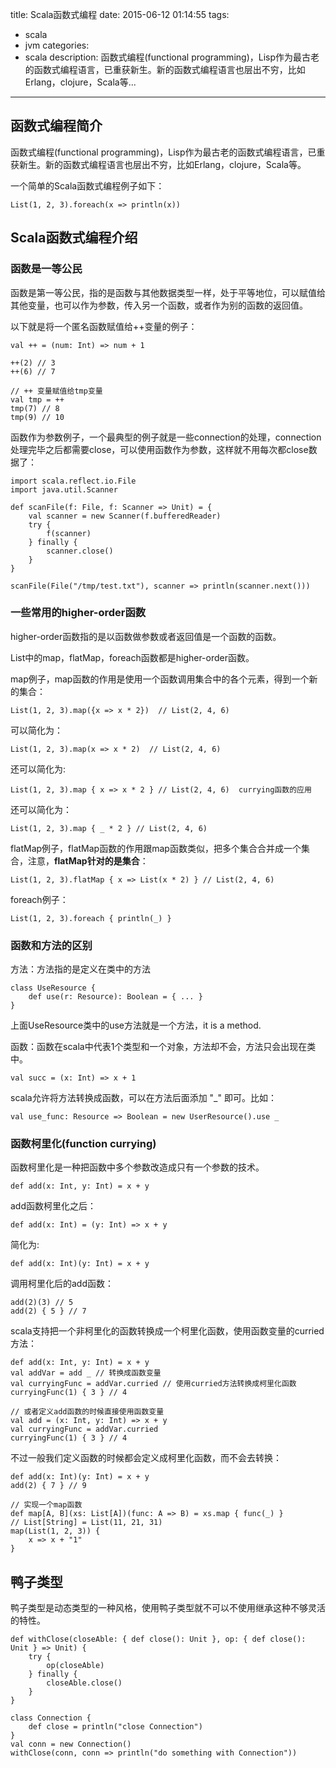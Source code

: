 title: Scala函数式编程
date: 2015-06-12 01:14:55
tags:
- scala
- jvm
categories:
- scala
description: 函数式编程(functional programming)，Lisp作为最古老的函数式编程语言，已重获新生。新的函数式编程语言也层出不穷，比如Erlang，clojure，Scala等... 

---------------

## 函数式编程简介 ##

函数式编程(functional programming)，Lisp作为最古老的函数式编程语言，已重获新生。新的函数式编程语言也层出不穷，比如Erlang，clojure，Scala等。

一个简单的Scala函数式编程例子如下：

	List(1, 2, 3).foreach(x => println(x))

## Scala函数式编程介绍 ##


### 函数是一等公民 ###

函数是第一等公民，指的是函数与其他数据类型一样，处于平等地位，可以赋值给其他变量，也可以作为参数，传入另一个函数，或者作为别的函数的返回值。

以下就是将一个匿名函数赋值给++变量的例子：

	val ++ = (num: Int) => num + 1
    
	++(2) // 3
    ++(6) // 7
    
    // ++ 变量赋值给tmp变量
    val tmp = ++
    tmp(7) // 8
    tmp(9) // 10
    
函数作为参数例子，一个最典型的例子就是一些connection的处理，connection处理完毕之后都需要close，可以使用函数作为参数，这样就不用每次都close数据了：

	import scala.reflect.io.File
    import java.util.Scanner
    
    def scanFile(f: File, f: Scanner => Unit) = {
    	val scanner = new Scanner(f.bufferedReader)
        try {
        	f(scanner)
        } finally {
        	scanner.close()
        }
    }
    
    scanFile(File("/tmp/test.txt"), scanner => println(scanner.next()))

### 一些常用的higher-order函数 ###

higher-order函数指的是以函数做参数或者返回值是一个函数的函数。

List中的map，flatMap，foreach函数都是higher-order函数。

map例子，map函数的作用是使用一个函数调用集合中的各个元素，得到一个新的集合：

	List(1, 2, 3).map({x => x * 2})  // List(2, 4, 6)
    
可以简化为：

	List(1, 2, 3).map(x => x * 2)  // List(2, 4, 6)
    
还可以简化为:

	List(1, 2, 3).map { x => x * 2 } // List(2, 4, 6)  currying函数的应用
    
还可以简化为：

	List(1, 2, 3).map { _ * 2 } // List(2, 4, 6)
    
flatMap例子，flatMap函数的作用跟map函数类似，把多个集合合并成一个集合，注意，**flatMap针对的是集合**：

	List(1, 2, 3).flatMap { x => List(x * 2) } // List(2, 4, 6)
    
foreach例子：

	List(1, 2, 3).foreach { println(_) }

	
### 函数和方法的区别 ###

方法：方法指的是定义在类中的方法

	class UseResource {
    	def use(r: Resource): Boolean = { ... }
    }
    
上面UseResource类中的use方法就是一个方法，it is a method.

函数：函数在scala中代表1个类型和一个对象，方法却不会，方法只会出现在类中。

	val succ = (x: Int) => x + 1
    
scala允许将方法转换成函数，可以在方法后面添加 "_" 即可。比如：

	val use_func: Resource => Boolean = new UserResource().use _

### 函数柯里化(function currying) ###

函数柯里化是一种把函数中多个参数改造成只有一个参数的技术。

	def add(x: Int, y: Int) = x + y
    
add函数柯里化之后：

	def add(x: Int) = (y: Int) => x + y
    
简化为:

	def add(x: Int)(y: Int) = x + y
    
调用柯里化后的add函数：

	add(2)(3) // 5
    add(2) { 5 } // 7


scala支持把一个非柯里化的函数转换成一个柯里化函数，使用函数变量的curried方法：

	def add(x: Int, y: Int) = x + y
    val addVar = add _ // 转换成函数变量
    val curryingFunc = addVar.curried // 使用curried方法转换成柯里化函数
    curryingFunc(1) { 3 } // 4
    
	// 或者定义add函数的时候直接使用函数变量
    val add = (x: Int, y: Int) => x + y
    val curryingFunc = addVar.curried
    curryingFunc(1) { 3 } // 4


不过一般我们定义函数的时候都会定义成柯里化函数，而不会去转换：

	def add(x: Int)(y: Int) = x + y
    add(2) { 7 } // 9
    
	// 实现一个map函数
    def map[A, B](xs: List[A])(func: A => B) = xs.map { func(_) }
    // List[String] = List(11, 21, 31)
    map(List(1, 2, 3)) {
    	x => x + "1"
    }
    
## 鸭子类型 ##

鸭子类型是动态类型的一种风格，使用鸭子类型就不可以不使用继承这种不够灵活的特性。

	def withClose(closeAble: { def close(): Unit }, op: { def close(): Unit } => Unit) {
    	try {
        	op(closeAble)
        } finally {
        	closeAble.close()
        }
    }
    
    class Connection {
    	def close = println("close Connection")
    }
    val conn = new Connection()
    withClose(conn, conn => println("do something with Connection"))
    






